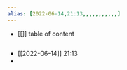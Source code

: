 ```yaml
---
alias: [2022-06-14,21:13,,,,,,,,,,,]
---
```

- [[]]
table of content
```toc
```

- [[2022-06-14]] 21:13
- 